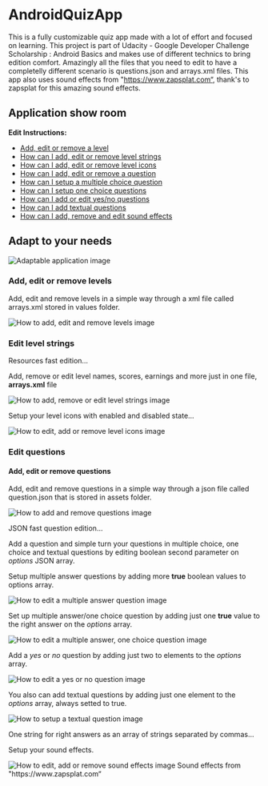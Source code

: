 # AndroidQuizApp
This is a fully customizable quiz app made with a lot of effort and focused on learning.
This project is part of Udacity - Google Developer Challenge Scholarship : Android Basics and makes use of different technics to bring edition comfort. Amazingly all the files that you need to edit to have a completelly different scenario is questions.json and arrays.xml files. 
 This app also uses sound effects from "https://www.zapsplat.com“, thank's to zapsplat for this amazing sound effects.



<h2>Application show room</h2>

<img style="float:left" src="https://github.com/FabioGouveia/AndroidQuizApp/blob/master/images/app/horizontal/ShowRoom.PNG" alt="" title="" />

**Edit Instructions:**


<ul>
    <li><a href="#add_edit_or_remove_levels" title="How to add, edit or remove a level">Add, edit or remove a level</a></li>
    <li><a href="#edit_level_strings" title="How can I add, edit or remove level strings">How can I add, edit or remove level strings</a></li>
    <li><a href="#setup_level_icons" title="How can I add, edit or remove level icons">How can I add, edit or remove level icons</a></li>
    <li><a href="#add_edit_or_remove_questions" title="How to add, edit or remove a question">How can I add, edit or remove a question</a></li>
    <li><a href="#setup_multiple_choice_question" title="How to add or edit a multiple choice question">How can I setup a multiple choice question</a></li>
    <li><a href="#setup_one_choice_question" title="How to add or edit one choice questions">How can I setup one choice questions</a></li>
    <li><a href="#setup_yes_or_no_question" title="How to add or edit yes/no questions">How can I add or edit yes/no questions</a></li>
    <li><a href="#setup_textual_question" title="How to add textual questions">How can I add textual questions</a></li>
    <li><a href="#setup_textual_question" title="How to add textual questions">How can I add, remove and edit sound effects</a></li>
</ul>

<h2>Adapt to your needs</h2>
<img src="https://github.com/FabioGouveia/AndroidQuizApp/blob/master/images/edition/ResourcesEditionPath.PNG" alt="Adaptable application image" title="Adaptable application" />

<h3 name="add_edit_or_remove_levels">Add, edit or remove levels</h3>
<p>Add, edit and remove levels in a simple way through a xml file called arrays.xml stored in values folder.</p>

<img src="https://github.com/FabioGouveia/AndroidQuizApp/blob/master/images/edition/ArraysPath.PNG" alt="How to add, edit and remove levels image" title="How to add, edit and remove levels" />

<h3 name="edit_level_strings">Edit level strings</h3>

<p>Resources fast edition...<p>
<p>Add, remove or edit level names, scores, earnings and more just in one file, <b>arrays.xml</b> file</p>
<img src="https://github.com/FabioGouveia/AndroidQuizApp/blob/master/images/edition/FastResourcesEdition.PNG" alt="How to add, remove or edit level strings image" title="How to add, remove or edit level strings" />

<p name="setup_level_icons">Setup your level icons with enabled and disabled state...</p>
<img src="https://github.com/FabioGouveia/AndroidQuizApp/blob/master/images/edition/IconsFastEdition.PNG" alt="How to edit, add or remove level icons image" title="How to edit, add or remove level icons" />


<h3 name="edit_questions">Edit questions</h3>

<h4 name="add_edit_or_remove_questions">Add, edit or remove questions</h4>
<p>Add, edit and remove questions in a simple way through a json file called question.json that is stored in assets folder.</p>

<img src="https://github.com/FabioGouveia/AndroidQuizApp/blob/master/images/edition/JSONQuestionsFilePath.PNG" alt="How to add and remove questions image" title="How to add, edit and remove questions" />

<p>JSON fast question edition...<p>
<p>Add a question and simple turn your questions in multiple choice, one choice and textual questions by editing boolean second parameter on <i>options</i> JSON array.</p>

<p name="setup_multiple_choice_question">Setup multiple answer questions by adding more <b>true</b> boolean values to options array.</p>
<img src="https://github.com/FabioGouveia/AndroidQuizApp/blob/master/images/edition/EditMultipleAnswerQuestions.PNG" alt="How to edit a multiple answer question image" title="How to edit a multiple answer question" />


<p name="setup_one_choice_question">Set up multiple answer/one choice question by adding just one <b>true</b> value to the right answer on the <i>options</i> array.</p>
<img src="https://github.com/FabioGouveia/AndroidQuizApp/blob/master/images/edition/OneChoiceMultipleAnswers.PNG" alt="How to edit a multiple answer, one choice question image" title="How to edit a multiple answer, one choice question" />


<p name="setup_yes_or_no_question">Add a <i>yes</i> or <i>no</i> question by adding just two to elements to the <i>options</i> array.</p>
<img src="https://github.com/FabioGouveia/AndroidQuizApp/blob/master/images/edition/YesOrNoQuestion.PNG" alt="How to edit a yes or no question image" title="How to edit or add a yes or no question" />


<p name="setup_textual_question">You also can add textual questions by adding just one element to the <i>options</i> array, always setted to true.</p>
<img src="https://github.com/FabioGouveia/AndroidQuizApp/blob/master/images/edition/TextualQuestionEdition.PNG" alt="How to setup a textual question image" title="How to add a textual question" />
<p>One string for right answers as an array of strings separated by commas...</p>

<p name="setup_sound_effects">Setup your sound effects.</p>
<img src="https://github.com/FabioGouveia/AndroidQuizApp/blob/master/images/edition/SoundsPath.PNG" alt="How to edit, add or remove sound effects image" title="How to edit, add or remove sound effects" />
Sound effects from "https://www.zapsplat.com“